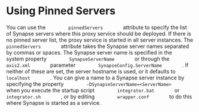 # Using Pinned Servers

You can use the `         pinnedServers        ` attribute to specify
the list of Synapse servers where this proxy service should be
deployed. If there is no pinned server list, the proxy service is
started in all server instances. The `         pinnedServers        `
attribute takes the Synapse server names separated by commas or spaces.
The Synapse server name is specified in the system property
`         SynapseServerName        ` or through the
`         axis2.xml        ` parameter
`         SynapseConfig.ServerName        ` . If neither of
these are set, the server hostname is used, or it defaults to
`         localhost        ` . You can give a name to a Synapse server
instance by specifying the property
`         -DSynapseServerName=<ServerName>        ` when you execute the
startup script `         integrator.bat        ` or
`         integrator.sh        ` , or by editing
`         wrapper.conf        ` to do this where Synapse is started as a
service.
